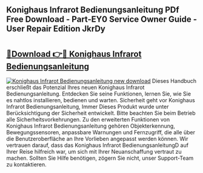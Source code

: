 ## Konighaus Infrarot Bedienungsanleitung PDf Free Download - Part-EY0 Service Owner Guide - User Repair Edition JkrDy

# <h2><a href="http://df1yf0b.blite.top/?on=Konighaus+Infrarot+Bedienungsanleitung">🔗Download 👉🔴 Konighaus Infrarot Bedienungsanleitung</a></h2>

[![Konighaus Infrarot Bedienungsanleitung new download](https://i.imgur.com/lujVjoI.png)](http://df1yf0b.blite.top/?on=Konighaus+Infrarot+Bedienungsanleitung)
Dieses Handbuch erschließt das Potenzial Ihres neuen Konighaus Infrarot Bedienungsanleitung. Entdecken Sie seine Funktionen, lernen Sie, wie Sie es nahtlos installieren, bedienen und warten. Sicherheit geht vor Konighaus Infrarot Bedienungsanleitung, Immer Dieses Produkt wurde unter Berücksichtigung der Sicherheit entwickelt. Bitte beachten Sie beim Betrieb alle Sicherheitsvorkehrungen. Zu den erweiterten Funktionen von Konighaus Infrarot Bedienungsanleitung gehören Objekterkennung, Bewegungssensoren, anpassbare Warnungen und Fernzugriff, die alle über die Benutzeroberfläche an Ihre Vorlieben angepasst werden können. Wir vertrauen darauf, dass das Konighaus Infrarot BedienungsanleitungD auf Ihrer Reise hilfreich war, um sich mit Ihrer Neuanschaffung vertraut zu machen. Sollten Sie Hilfe benötigen, zögern Sie nicht, unser Support-Team zu kontaktieren.
